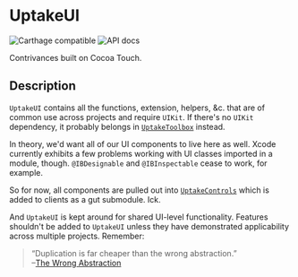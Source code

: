 # UptakeUI

![Carthage compatible](https://img.shields.io/badge/Carthage-compatible-4BC51D.svg?style=flat) ![API docs](https://mobile-toolkit-docs.services.common.int.uptake.com/docs/uptake-ui-ios/badge.svg)

Contrivances built on Cocoa Touch.

## Description
`UptakeUI` contains all the functions, extension, helpers, &c. that are of common use across projects and require `UIKit`. If there's no `UIKit` dependency, it probably belongs in [`UptakeToolbox`](https://github.com/UptakeMobile/uptake-toolbox-ios) instead.

In theory, we'd want all of our UI components to live here as well. Xcode currently exhibits a few problems working with UI classes imported in a module, though. `@IBDesignable` and `@IBInspectable` cease to work, for example.

So for now, all components are pulled out into [`UptakeControls`](https://github.com/UptakeMobile/uptake-controls-ios) which is added to clients as a gut submodule. Ick.

And `UptakeUI` is kept around for shared UI-level functionality. Features shouldn't be added to `UptakeUI` unless they have demonstrated applicability across multiple projects. Remember:

> “Duplication is far cheaper than the wrong abstraction.”  
> –[The Wrong Abstraction](https://www.sandimetz.com/blog/2016/1/20/the-wrong-abstraction)
